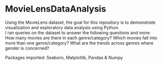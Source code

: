 # MovieLensDataAnalysis
Using the MovieLens dataset, the goal for this repository is to demonstrate visualization and exploratory data analysis using Python.  
I ran queries on the dataset to answer the following questions and more:
  How many movies are there in each genre/category?
  Which movies fall into more than one genre/category?
  What are the trends across genres where gender is concerned?

Packages imported:  Seaborn, Matplotlib, Pandas & Numpy
